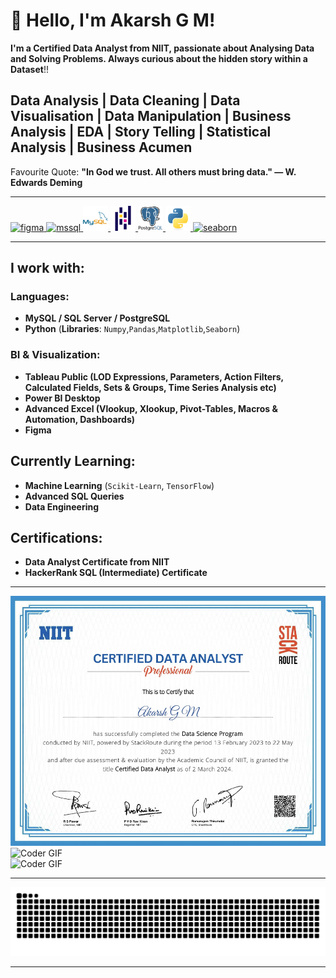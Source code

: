 # 👋 Hello, I'm Akarsh G M!

**I'm a Certified Data Analyst from NIIT, passionate about Analysing Data and Solving Problems. Always curious about the hidden story within a Dataset**!! 

Data Analysis | Data Cleaning | Data Visualisation | Data Manipulation | Business Analysis | EDA | Story Telling | Statistical Analysis | Business Acumen
---
Favourite Quote: **"In God we trust. All others must bring data." — W. Edwards Deming**

---

<p align="left"> <a href="https://www.figma.com/" target="_blank" rel="noreferrer"> <img src="https://www.vectorlogo.zone/logos/figma/figma-icon.svg" alt="figma" width="40" height="40"/> </a> <a href="https://www.microsoft.com/en-us/sql-server" target="_blank" rel="noreferrer"> <img src="https://www.svgrepo.com/show/303229/microsoft-sql-server-logo.svg" alt="mssql" width="40" height="40"/> </a> <a href="https://www.mysql.com/" target="_blank" rel="noreferrer"> <img src="https://raw.githubusercontent.com/devicons/devicon/master/icons/mysql/mysql-original-wordmark.svg" alt="mysql" width="40" height="40"/> </a> <a href="https://pandas.pydata.org/" target="_blank" rel="noreferrer"> <img src="https://raw.githubusercontent.com/devicons/devicon/2ae2a900d2f041da66e950e4d48052658d850630/icons/pandas/pandas-original.svg" alt="pandas" width="40" height="40"/> </a> <a href="https://www.postgresql.org" target="_blank" rel="noreferrer"> <img src="https://raw.githubusercontent.com/devicons/devicon/master/icons/postgresql/postgresql-original-wordmark.svg" alt="postgresql" width="40" height="40"/> </a> <a href="https://www.python.org" target="_blank" rel="noreferrer"> <img src="https://raw.githubusercontent.com/devicons/devicon/master/icons/python/python-original.svg" alt="python" width="40" height="40"/> </a> <a href="https://seaborn.pydata.org/" target="_blank" rel="noreferrer"> <img src="https://seaborn.pydata.org/_images/logo-mark-lightbg.svg" alt="seaborn" width="40" height="40"/> </a> </p>

---

## I work with:

### Languages:
- **MySQL / SQL Server / PostgreSQL**
- **Python** (**Libraries**: `Numpy`,`Pandas`,`Matplotlib`,`Seaborn`)
 
### BI & Visualization:
- **Tableau Public (LOD Expressions, Parameters, Action Filters, Calculated Fields, Sets & Groups, Time Series Analysis etc)**
- **Power BI Desktop**
- **Advanced Excel (Vlookup, Xlookup, Pivot-Tables, Macros & Automation, Dashboards)**
- **Figma**

## Currently Learning:
- **Machine Learning** (`Scikit-Learn`, `TensorFlow`)
- **Advanced SQL Queries**
- **Data Engineering**

## Certifications:
- **Data Analyst Certificate from NIIT**
- **HackerRank SQL (Intermediate) Certificate**

---
<img src="https://github.com/AkarshGM/AkarshGM/blob/main/image0.jpeg" height="400" width="600"><img alt="Coder GIF" height=250 width=350 src="https://magiccopy.xyz/assets/images/hadder.gif" />
<br>
<img alt="Coder GIF" height=250 width=350 src="https://images.squarespace-cdn.com/content/v1/5769fc401b631bab1addb2ab/1541580611624-TE64QGKRJG8SWAIUS7NS/ke17ZwdGBToddI8pDm48kPoswlzjSVMM-SxOp7CV59BZw-zPPgdn4jUwVcJE1ZvWQUxwkmyExglNqGp0IvTJZamWLI2zvYWH8K3-s_4yszcp2ryTI0HqTOaaUohrI8PI6FXy8c9PWtBlqAVlUS5izpdcIXDZqDYvprRqZ29Pw0o/coding-freak.gif" />

---


<img src="https://raw.githubusercontent.com/akarshgm/akarshgm/output/snake.svg" alt="Snake animation" />

---

